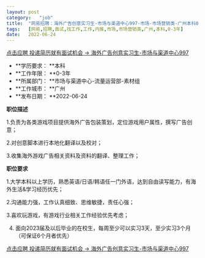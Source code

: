 ```yaml
---
layout:	post
category:	"job"
title:	"网易招聘：海外广告创意实习生-市场与渠道中心997-市场-市场营销类-广州本科0-3年"
tags:	[网易,招聘,面试,找工作,工作,内推,市场,市场营销类,广州,本科,0-3年]
date:	2022-06-24
---
```


[点击应聘 投递简历就有面试机会 ->  海外广告创意实习生-市场与渠道中心997](http://mobile.bole.netease.com/bole/boleDetail?id=41046&employeeId=346f03c3cda5f04c&key=all)



- **学历要求： **本科
- **工作年限： **0-3年
- **所属部门： **市场与渠道中心-流量运营部-素材组
- **工作城市： **广州
- **发布日期： **2022-06-24



**职位描述**

1.负责为各类游戏项目提供海外广告包装策划，定位游戏用户属性，撰写广告创意；



2.对创意脚本进行本地化翻译以及校对；



3.收集海外游戏广告相关资料及资料的翻译、整理工作；



**职位要求**

1.大学本科以上学历，熟悉英语/日语/韩语任一门外语，达到自由读写能力，有海外生活&amp;学习经历优先；



2.沟通能力强，工作认真细致、思维敏捷，责任心强；



3.喜欢玩游戏，有游戏行业相关工作经验优先考虑；



4. 面向2023届及以后毕业的在校生，每周至少可以实习3天，至少实习3个月（可保证6个月者优先）



[点击应聘 投递简历就有面试机会 ->  海外广告创意实习生-市场与渠道中心997](http://mobile.bole.netease.com/bole/boleDetail?id=41046&employeeId=346f03c3cda5f04c&key=all)